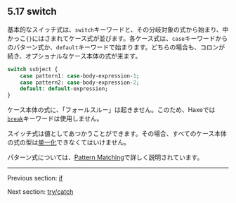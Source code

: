 ## 5.17 switch

基本的なスイッチ式は、`switch`キーワードと、その分岐対象の式から始まり、中かっこ`{}`にはさまれてケース式が並びます。各ケース式は、`case`キーワードからのパターン式か、`default`キーワードで始まります。どちらの場合も、コロンが続き、オプショナルなケース本体の式が来ます。

```haxe
switch subject {
	case pattern1: case-body-expression-1;
	case pattern2: case-body-expression-2;
	default: default-expression;
}
```

ケース本体の式に、「フォールスルー」は起きません。このため、Haxeでは[`break`](expression-break.md)キーワードは使用しません。

スイッチ式は値としてあつかうことができます。その場合、すべてのケース本体の式の型は[単一化](type-system-unification.md)できなくてはいけません。

パターン式については、[Pattern Matching](lf-pattern-matching.md)で詳しく説明されています。

---

Previous section: [if](expression-if.md)

Next section: [try/catch](expression-try-catch.md)